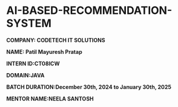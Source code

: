 # AI-BASED-RECOMMENDATION-SYSTEM

**COMPANY: CODETECH IT SOLUTIONS**

**NAME: Patil Mayuresh Pratap**

**INTERN ID:CT08ICW**

**DOMAIN:JAVA**

**BATCH DURATION:December 30th, 2024 to January 30th, 2025**

**MENTOR NAME:NEELA SANTOSH**
